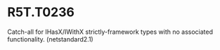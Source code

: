 # R5T.T0236
Catch-all for IHasX/IWithX strictly-framework types with no associated functionality. (netstandard2.1)